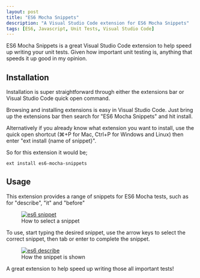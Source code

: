 ```yaml
---
layout: post
title: "ES6 Mocha Snippets"
description: "A Visual Studio Code extension for ES6 Mocha Snippets"
tags: [ES6, Javascript, Unit Tests, Visual Studio Code]
---
```


ES6 Mocha Snippets is a great Visual Studio Code extension to help speed up writing your unit tests. Given how important unit testing is, anything that speeds it up good in my opinion.

## Installation

Installation is super straightforward through either the extensions bar or Visual Studio Code quick open command.

Browsing and installing extensions is easy in Visual Studio Code. Just bring up the extensions bar then search for "ES6 Mocha Snippets" and hit install.

Alternatively if you already know what extension you want to install, use the quick open shortcut (⌘+P for Mac, Ctrl+P for Windows and Linux) then enter "ext install {name of snippet}".

So for this extension it would be;

    ext install es6-mocha-snippets

## Usage

This extension provides a range of snippets for ES6 Mocha tests, such as for "describe", "it" and "before"

<div class="center">
<figure>
	<a href="{{ site.url }}/images/describe-snippet.png"><img src="{{ site.url }}/images/describe-snippet.png" alt="es6 snippet"></a>
	<figcaption>How to select a snippet</figcaption>
</figure>
</div>

To use, start typing the desired snippet, use the arrow keys to select the correct snippet, then tab or enter to complete the snippet.

<div class="center">
<figure>
	<a href="{{ site.url }}/images/describe-snippet-2.png"><img src="{{ site.url }}/images/describe-snippet-2.png" alt="es6 describe"></a>
	<figcaption>How the snippet is shown</figcaption>
</figure>
</div>

A great extension to help speed up writing those all important tests!
